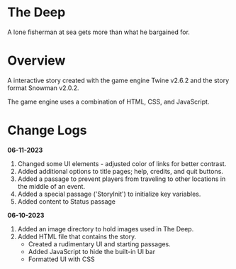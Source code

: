 # The Deep
A lone fisherman at sea gets more than what he bargained for.

# Overview
A interactive story created with the game engine Twine v2.6.2 and the story format Snowman v2.0.2. 

The game engine uses a combination of HTML, CSS, and JavaScript.

# Change Logs
**06-11-2023**
1. Changed some UI elements - adjusted color of links for better contrast.
2. Added additional options to title pages; help, credits, and quit buttons.
3. Added a passage to prevent players from traveling to other locations in the middle of an event.
4. Added a special passage ('StoryInit') to initialize key variables.
5. Added content to Status passage

**06-10-2023**
1. Added an image directory to hold images used in The Deep.
2. Added HTML file that contains the story.
    - Created a rudimentary UI and starting passages.
    - Added JavaScript to hide the built-in UI bar 
    - Formatted UI with CSS
    
